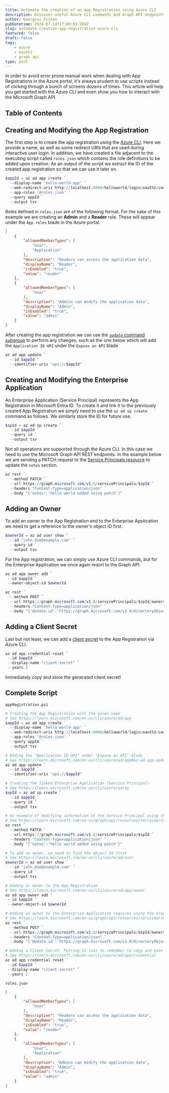 ```yaml
---
title: Automate the creation of an App Registration using Azure CLI
description: Discover useful Azure CLI commands and Graph API endpoints to automate the creation of App Registrations and Enterprise Applications on Azure.
author: Georgios Piskas
pubDatetime: 2024-07-14T17:00:03.284Z
slug: automate-creation-app-registration-azure-cli
featured: false
draft: false
tags:
    - azure
    - oauth2
    - graph api
type: post
---
```

In order to avoid error prone manual work when dealing with App Registrations in the Azure portal, it's always prudent to use scripts instead of clicking through a bunch of screens dozens of times. This article will help you get started with the Azure CLI and even show you how to interact with the Microsoft Graph API.

## Table of Contents

## Creating and Modifying the App Registration
The first step is to create the app registration using the [Azure CLI](https://learn.microsoft.com/en-us/cli/azure/ad/app). Here we provide a name, as well as some redirect URIs that are used during interactive user login. In addition, we have created a file adjacent to the executing script called `roles.json` which contains the role definitions to be added upon creation. As an output of the script we extract the ID of the created app registration so that we can use it later on.

```powershell
$appId = az ad app create `
  --display-name 'hello-world-app' `
  --web-redirect-uris http://localhost:8080/helloworld/login/oauth2/code/ https://mydomainname.com/helloworld/login/oauth2/code/ `
  --app-roles '@roles.json' `
  --query appId `
  --output tsv
```

Roles defined in `roles.json` are of the following format. For the sake of this example we are creating an **Admin** and a **Reader** role. These will appear under the `App roles` blade in the Azure portal.

```json
[
    {
        "allowedMemberTypes": [
            "User",
            "Application"
        ],
        "description": "Readers can access the application data",
        "displayName": "Reader",
        "isEnabled": "true",
        "value": "reader"
    },
    {
        "allowedMemberTypes": [
            "User"
        ],
        "description": "Admins can modify the application data",
        "displayName": "Admin",
        "isEnabled": "true",
        "value": "admin"
    }
]
```

After creating the app registration we can use the [`update` command subgroup](https://learn.microsoft.com/en-us/cli/azure/ad/app?view=azure-cli-latest#az-ad-app-update) to perform any changes, such as the one below which will add the `Application ID URI` under the `Expose an API` blade

```powershell
az ad app update `
  --id $appId `
  --identifier-uris "api://$appId"
```


## Creating and Modifying the Enterprise Application
An Enterprise Application (Service Principal) represents the App Registration in Microsoft Entra ID.
To create it and link it to the previously created App Registration we simply need to use the `az ad sp create` command as follows. We similarly store the ID for future use.

```powershell
$spId = az ad sp create `
  --id $appId `
  --query id `
  --output tsv
```

Not all operations are supported through the Azure CLI. In this case we need to use the Microsoft Graph API REST endpoints. In the example below we are sending a PATCH request to the [Service Principals resource](https://learn.microsoft.com/en-us/graph/api/resources/serviceprincipal) to update the `notes` section.


```powershell
az rest `
  --method PATCH `
  --url https://graph.microsoft.com/v1.0/servicePrincipals/$spId `
  --headers "Content-Type=application/json" `
  --body "{'notes':'hello world added using patch'}"
```

## Adding an Owner
To add an owner to the App Registration and to the Enterprise Application we need to get a reference to the owner's object ID first.

```powershell
$ownerId = az ad user show `
  --id "john.doe@example.com" `
  --query id `
  --output tsv
```

For the App registration, we can simply use Azure CLI commands, but for the Enterprise Application we once again resort to the Graph API.

```powershell
az ad app owner add `
 --id $appId `
 --owner-object-id $ownerId

az rest `
  --method POST `
  --url https://graph.microsoft.com/v1.0/servicePrincipals/$spId/owners/`$ref `
  --headers "Content-Type=application/json" `
  --body "{'@odata.id':'https://graph.microsoft.com/v1.0/directoryObjects/$ownerId'}"
```

## Adding a Client Secret
Last but not least, we can add a [client secret](https://gpiskas.com/posts/creating-non-expiring-secrets-azure-app-registration/) to the App Registration via Azure CLI.

```powershell
az ad app credential reset `
 --id $appId `
 --display-name "client-secret" `
 --years 2
```

<p class="tip">Immediately copy and store the generated client secret!<p>

## Complete Script

`appRegistration.ps1`
```powershell
# Creating the App Registration with the given name
# See https://learn.microsoft.com/en-us/cli/azure/ad/app
$appId = az ad app create `
  --display-name 'hello-world-app' `
  --web-redirect-uris http://localhost:8080/helloworld/login/oauth2/code/ https://mydomainname.com/helloworld/login/oauth2/code/ `
  --app-roles '@roles.json' `
  --query appId `
  --output tsv

# Adding the "Application ID URI" under "Expose an API" blade
# See https://learn.microsoft.com/en-us/cli/azure/ad/app#az-ad-app-update
az ad app update `
  --id $appId `
  --identifier-uris "api://$appId"

# Creating the linked Enterprise Application (Service Principal)
# See https://learn.microsoft.com/en-us/cli/azure/ad/sp
$spId = az ad sp create `
  --id $appId `
  --query id `
  --output tsv

# An example of modifying information of the Service Principal using the Graph API
# See https://learn.microsoft.com/en-us/graph/api/resources/serviceprincipal
az rest `
  --method PATCH `
  --url https://graph.microsoft.com/v1.0/servicePrincipals/$spId `
  --headers "Content-Type=application/json" `
  --body "{'notes':'hello world added using patch'}"

# To add an owner, we need to find the object Id first
# See https://learn.microsoft.com/en-us/cli/azure/ad/user
$ownerId = az ad user show `
  --id "john.doe@example.com" `
  --query id `
  --output tsv

# Adding an owner to the App Registration
# See https://learn.microsoft.com/en-us/cli/azure/ad/app/owner
az ad app owner add `
 --id $appId `
 --owner-object-id $ownerId

# Adding an owner to the Enterprise Application requires using the Graph API
# See https://learn.microsoft.com/en-us/graph/api/resources/serviceprincipal
az rest `
  --method POST `
  --url https://graph.microsoft.com/v1.0/servicePrincipals/$spId/owners/`$ref `
  --headers "Content-Type=application/json" `
  --body "{'@odata.id':'https://graph.microsoft.com/v1.0/directoryObjects/$ownerId'}"

# Adding a Client Secret. Putting it last to remember to copy and save the output password!
# See https://learn.microsoft.com/en-us/cli/azure/ad/app/credential
az ad app credential reset `
 --id $appId `
 --display-name "client-secret" `
 --years 2
```

`roles.json`
```json
[
    {
        "allowedMemberTypes": [
            "User"
        ],
        "description": "Readers can access the application data",
        "displayName": "Reader",
        "isEnabled": "true",
        "value": "reader"
    },
    {
        "allowedMemberTypes": [
            "User",
            "Application"
        ],
        "description": "Admins can modify the application data",
        "displayName": "Admin",
        "isEnabled": "true",
        "value": "admin"
    }
]
```